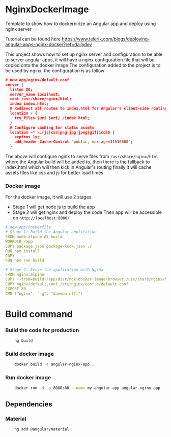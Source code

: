 # NginxDockerImage

Template to show how to dockernirize an Angular app and deploy using nginx server

Tutorial can be found here
https://www.telerik.com/blogs/deploying-angular-apps-nginx-docker?ref=dailydev

This project shows how to set up nginx server and configuration to be able to server angular apps, it will have a nginx configuration file that will be copied onto the docker image
The configuration added to the project is to be used by nginx, the configuration is as follow
```json
# new-app/nginx/default.conf
server {
  listen 80;
  server_name localhost;
  root /usr/share/nginx/html;
  index index.html;
  # Redirect all routes to index.html for Angular's client-side routing
  location / {
    try_files $uri $uri/ /index.html;
  }
  # Configure caching for static assets
  location ~* \.(js|css|png|jpg|jpeg|gif|ico)$ {
    expires 1y;
    add_header Cache-Control "public, max-age=31536000";
  }
```

The above will configure nginx to serve files from `/usr/share/nginx/html` where the Angular build will be added to, 
then there is the fallback to index.html which will then kick in Angular's routing
finally it will cache assets files like css and js for better load times


### Docker image
For the docker image, it will use 2 stages:
* Stage 1 will get node js to build the app
* Stage 2 will get nginx and deploy the code 
Then app will be accessible on `http://localhost:8080/`

```yaml
# new-app/Dockerfile
# Stage 1: Build the Angular application
FROM node:alpine AS build
WORKDIR /app
COPY package.json package-lock.json ./
RUN npm install
COPY . .
RUN npm run build

# Stage 2: Serve the application with Nginx
FROM nginx:alpine
COPY --from=build /app/dist/ngx-docker-image/browser /usr/share/nginx/html
COPY nginx/default.conf /etc/nginx/conf.d/default.conf
EXPOSE 80
CMD ["nginx", "-g", "daemon off;"]
```

# Build command
### Build the code for production
```bash
    ng build
```

### Build docker image
```bash
    docker build -t angular-nginx-app .
```

### Run docker image
```bash
    docker run -d -p 8080:80 --name my-angular-app angular-nginx-app
```


## Dependencies
### Material
```bash
    ng add @angular/material
```
